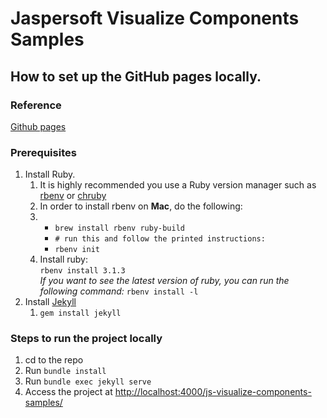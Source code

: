 # Jaspersoft Visualize Components Samples

## How to set up the GitHub pages locally.

### Reference

[Github pages](https://docs.github.com/en/pages/setting-up-a-github-pages-site-with-jekyll/testing-your-github-pages-site-locally-with-jekyll)

### Prerequisites

<ol>
    <li> Install Ruby.
        <ol>
            <li>
                It is highly recommended you use a Ruby version manager such as <a href="https://github.com/rbenv/rbenv">rbenv</a> or <a href="https://github.com/postmodern/chruby">chruby</a>
            </li> 
            <li> In order to install rbenv on <b>Mac</b>, do the following: </li>
            <li>
                <ul>
                    <li>
                        <code>brew install rbenv ruby-build</code>
                    </li>
                    <li>
                        <code># run this and follow the printed instructions:</code>
                    </li>
                    <li>
                        <code>rbenv init</code>
                    </li>
                </ul>
            </li>
            <li> Install ruby: <br>
                <code>rbenv install 3.1.3</code>
            </li>
            <i>If you want to see the latest version of ruby, you can run the following command:</i>
            <code>rbenv install -l</code>
        </ol>
    </li>
    <li>
        Install <a href="https://jekyllrb.com/docs/installation/macos/">Jekyll</a>
        <ol>
            <li>
                <code>gem install jekyll</code>
            </li>
        </ol>
    </li>
</ol>

### Steps to run the project locally
1. cd to the repo
2. Run ```bundle install```
3. Run ```bundle exec jekyll serve```
4. Access the project at [http://localhost:4000/js-visualize-components-samples/](http://localhost:4000/js-visualize-components-samples/)


